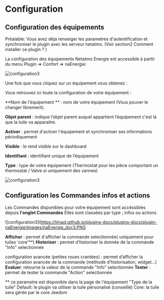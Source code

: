 # Configuration

## **Configuration des équipements**

Préalable: Vous avez déja renseiger les parametres d'autentification et synchroniser le plugin avec les serveur netatmo.
(Voir section2 Comment installer ce plugin ? )


La configuration des équipements Netatmo Energie est accessible à partir du menu Plugin => Confort => naEnergie:

![configuration3](https://limad.github.io/plugins-docs/plugins-docs/plugin-naEnergie/images/naEnergie_screenshot4.PNG)



Une fois que vous cliquez sur un équipement vous obtenez :


Vous retrouvez ici toute la configuration de votre équipement :

**Nom de l'équipement ** : nom de votre équipement (Vous pouver le changer librement).

**Objet parent** : indique l’objet parent auquel appartient l’équipement c'est là que la tuile va apparaitre.

**Activer** : permet d'activer l'équipement et synchroniser ses informations périodiquement

**Visible** : le rend visible sur le dashboard

**Identifiant** : identifiant unique de l’équipement

**Type** : type de votre équipement (Thermostat pour les pièce comportant un thermostat / Valve si uniquement des vannes)

![configuration3](https://limad.github.io/plugins-docs/plugins-docs/plugin-naEnergie/images/naEnergie_doc4.PNG)




## Configuration les Commandes infos et actions

Les Commandes disponibles pour votre équipement sont accéssibles depuis **l'onglet Commandes**
Elles sont classées par type ; infos ou actions

![configuration3](https://limad.github.io/plugins-docs/plugins-docs/plugin-naEnergie/images/naEnergie_doc3.PNG


**Afficher** : permet d'afficher la commande selectionnée( uniquement pour tuiles 'core'**)
**Historiser** : permet d’historiser la donnée de la commande "Info" selectionnée

configuration avancée (petites roues crantées) : permet d’afficher la configuration avancée de la commande (méthode d’historisation, widget…​)
**Evaluer**: retourne la valeur de la commande "Info" selectionnée
**Tester** : permet de tester la commande "Action" selectionnée

** ce parametre est disponible dans la page de l'équipement "Type de la tuile" 
Default: le plugin va utiliser la tuile pérsonalisé (conseillé)
Core: la tuile sera gérée par le core Jeedom
